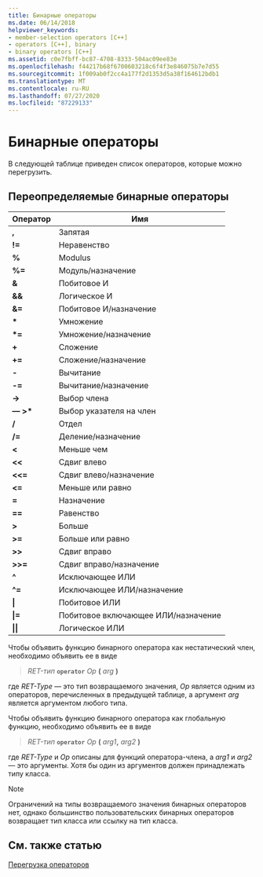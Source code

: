 ```yaml
---
title: Бинарные операторы
ms.date: 06/14/2018
helpviewer_keywords:
- member-selection operators [C++]
- operators [C++], binary
- binary operators [C++]
ms.assetid: c0e7fbff-bc87-4708-8333-504ac09ee83e
ms.openlocfilehash: f44217b68f6700603218c6f4f3e846075b7e7d55
ms.sourcegitcommit: 1f009ab0f2cc4a177f2d1353d5a38f164612bdb1
ms.translationtype: MT
ms.contentlocale: ru-RU
ms.lasthandoff: 07/27/2020
ms.locfileid: "87229133"
---
```

# <a name="binary-operators"></a>Бинарные операторы

В следующей таблице приведен список операторов, которые можно перегрузить.

## <a name="redefinable-binary-operators"></a>Переопределяемые бинарные операторы

|Оператор|Имя|
|--------------|----------|
|**,**|Запятая|
|**!=**|Неравенство|
|**%**|Modulus|
|**%=**|Модуль/назначение|
|**&**|Побитовое И|
|**&&**|Логическое И|
|**&=**|Побитовое И/назначение|
|**&#42;**|Умножение|
|**&#42;=**|Умножение/назначение|
|**+**|Сложение|
|**+=**|Сложение/назначение|
|**-**|Вычитание|
|**-=**|Вычитание/назначение|
|**->**|Выбор члена|
|**— >&#42;**|Выбор указателя на член|
|**/**|Отдел|
|**/=**|Деление/назначение|
|**<**|Меньше чем|
|**<<**|Сдвиг влево|
|**<<=**|Сдвиг влево/назначение|
|**<=**|Меньше или равно|
|**=**|Назначение|
|**==**|Равенство|
|**>**|Больше|
|**>=**|Больше или равно|
|**>>**|Сдвиг вправо|
|**>>=**|Сдвиг вправо/назначение|
|**^**|Исключающее ИЛИ|
|**^=**|Исключающее ИЛИ/назначение|
|**&#124;**|Побитовое ИЛИ|
|**&#124;=**|Побитовое включающее ИЛИ/назначение|
|**&#124;&#124;**|Логическое ИЛИ|

Чтобы объявить функцию бинарного оператора как нестатический член, необходимо объявить ее в виде

> *RET-тип* **`operator`** *Op* **(** *arg* **)**

где *RET-Type* — это тип возвращаемого значения, *Op* является одним из операторов, перечисленных в предыдущей таблице, а аргумент *arg* является аргументом любого типа.

Чтобы объявить функцию бинарного оператора как глобальную функцию, необходимо объявить ее в виде

> *RET-тип* **`operator`** *Op* **(** _arg1_**,** _arg2_ **)**

где *RET-Type* и *Op* описаны для функций оператора-члена, а *arg1* и *arg2* — это аргументы. Хотя бы один из аргументов должен принадлежать типу класса.

> [!NOTE]
> Ограничений на типы возвращаемого значения бинарных операторов нет, однако большинство пользовательских бинарных операторов возвращает тип класса или ссылку на тип класса.

## <a name="see-also"></a>См. также статью

[Перегрузка операторов](../cpp/operator-overloading.md)
